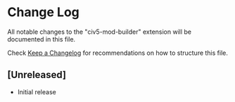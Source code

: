# Change Log

All notable changes to the "civ5-mod-builder" extension will be documented in this file.

Check [Keep a Changelog](http://keepachangelog.com/) for recommendations on how to structure this file.

## [Unreleased]

- Initial release